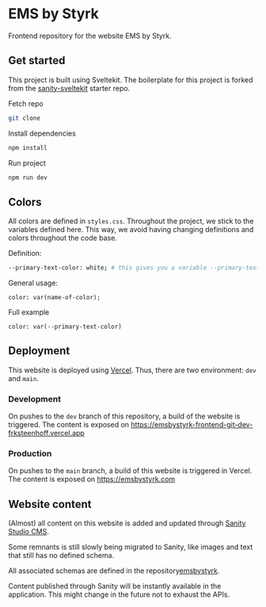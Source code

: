# EMS by Styrk

Frontend repository for the website EMS by Styrk. 

## Get started
This project is built using Sveltekit. The boilerplate for this project is forked from the [sanity-sveltekit](https://github.com/sanity-io/get-started-sanity-sveltekit) starter repo.

Fetch repo

```bash
git clone 
```

Install dependencies

```bash
npm install
```

Run project

```bash
npm run dev
```

## Colors
All colors are defined in `styles.css`. Throughout the project, we stick to the variables defined here. This way, we avoid having changing definitions and colors throughout the code base. 

Definition:

```bash
--primary-text-color: white; # this gives you a variable --primary-text-color that is white
```

General usage:

```
color: var(name-of-color);
```

Full example

```
color: var(--primary-text-color)
```


## Deployment
This website is deployed using [Vercel](https://vercel.com/dashboard). Thus, there are two environment: `dev` and `main`.

### Development
On pushes to the `dev` branch of this repository, a build of the website is triggered. The content is exposed on https://emsbystyrk-frontend-git-dev-frksteenhoff.vercel.app

### Production
On pushes to the `main` branch, a build of this website is triggered in Vercel. The content is exposed on https://emsbystyrk.com


## Website content
(Almost) all content on this website is added and updated through [Sanity Studio CMS](www.sanity.io).

Some remnants is still slowly being migrated to Sanity, like images and text that still has no defined schema.

All associated schemas are defined in the repository[emsbystyrk](www.github.com/frksteenhoff/emsbystyrk).

Content published through Sanity will be instantly available in the application. This might change in the future not to exhaust the APIs.